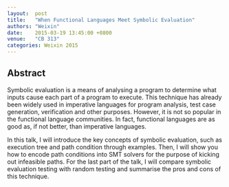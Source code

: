 ```yaml
--- 
layout:  post 
title:   "When Functional Languages Meet Symbolic Evaluation"
authors: "Weixin"
date:    2015-03-19 13:45:00 +0800
venue:   "CB 313"
categories: Weixin 2015
--- 
```

## Abstract

Symbolic evaluation is a means of analysing a program to determine
what inputs cause each part of a program to execute. This technique
has already been widely used in imperative languages for program
analysis, test case generation, verification and other
purposes. However, it is not so popular in the functional language
communities. In fact, functional languages are as good as, if not
better, than imperative languages.

In this talk, I will introduce the key concepts of symbolic
evaluation, such as execution tree and path condition through
examples. Then, I will show you how to encode path conditions into SMT
solvers for the purpose of kicking out infeasible paths. For the last
part of the talk, I will compare symbolic evaluation testing with
random testing and summarise the pros and cons of this technique.

